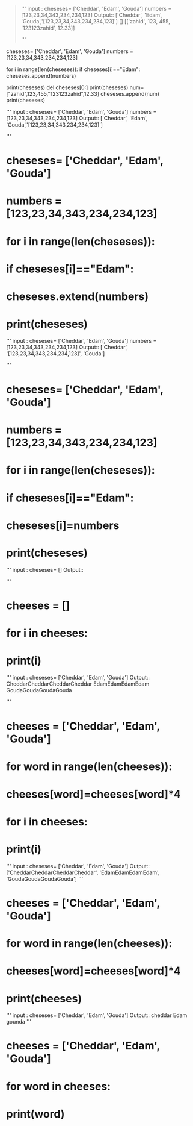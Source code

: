 >''' input :   cheseses= ['Cheddar', 'Edam', 'Gouda']
>              numbers = [123,23,34,343,234,234,123]
>Output::
>               ['Cheddar', 'Edam', 'Gouda','[123,23,34,343,234,234,123]']
>               []
>               [['zahid', 123, 455, '123123zahid', 12.33]]
>
>            
> '''


cheseses= ['Cheddar', 'Edam', 'Gouda']
numbers = [123,23,34,343,234,234,123]


for i in range(len(cheseses)):
    if cheseses[i]=="Edam":
        cheseses.append(numbers)

print(cheseses)
del cheseses[0:]
print(cheseses)
num=["zahid",123,455,"123123zahid",12.33]
cheseses.append(num)
print(cheseses)









''' input :   cheseses= ['Cheddar', 'Edam', 'Gouda']
              numbers = [123,23,34,343,234,234,123]
Output::
               ['Cheddar', 'Edam', 'Gouda','[123,23,34,343,234,234,123]']

            
 '''
# cheseses= ['Cheddar', 'Edam', 'Gouda']
# numbers = [123,23,34,343,234,234,123]


# for i in range(len(cheseses)):
#     if cheseses[i]=="Edam":
#         cheseses.extend(numbers)

# print(cheseses)
        








''' input :   cheseses= ['Cheddar', 'Edam', 'Gouda']
              numbers = [123,23,34,343,234,234,123]
Output::
               ['Cheddar', '[123,23,34,343,234,234,123]', 'Gouda']

            
 '''
# cheseses= ['Cheddar', 'Edam', 'Gouda']
# numbers = [123,23,34,343,234,234,123]


# for i in range(len(cheseses)):
#     if cheseses[i]=="Edam":
#         cheseses[i]=numbers

# print(cheseses)
        






''' input : cheseses= []
Output::
            
 '''
# cheeses = []
# for i in cheeses:
#     print(i)




''' input : cheseses= ['Cheddar', 'Edam', 'Gouda']
Output::
            CheddarCheddarCheddarCheddar 
            EdamEdamEdamEdam 
             GoudaGoudaGoudaGouda

 '''
# cheeses = ['Cheddar', 'Edam', 'Gouda']

# for word in range(len(cheeses)):
#     cheeses[word]=cheeses[word]*4

# for i in cheeses:
#     print(i)






''' input : cheseses= ['Cheddar', 'Edam', 'Gouda']
Output::
            ['CheddarCheddarCheddarCheddar', 'EdamEdamEdamEdam', 'GoudaGoudaGoudaGouda']
 '''
# cheeses = ['Cheddar', 'Edam', 'Gouda']

# for word in range(len(cheeses)):
#     cheeses[word]=cheeses[word]*4

# print(cheeses)





''' input : cheseses= ['Cheddar', 'Edam', 'Gouda']
Output::
            cheddar
            Edam
          gounda
 '''
# cheeses = ['Cheddar', 'Edam', 'Gouda']

# for word in cheeses:
#      print(word)